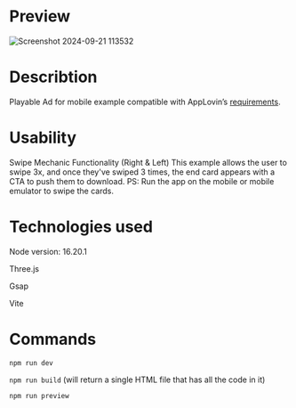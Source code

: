 # Preview
![Screenshot 2024-09-21 113532](https://github.com/user-attachments/assets/dae51a38-f1c0-4bbd-b429-dc12229206be)

# Describtion
Playable Ad for mobile example compatible with AppLovin’s [requirements](https://p.applov.in/playablePreview?create=1&;qr=1).

# Usability
Swipe Mechanic Functionality (Right & Left)
This example allows the user to swipe 3x, and once they've swiped 3 times, the end card appears with a CTA to push
them to download.
PS: Run the app on the mobile or mobile emulator to swipe the cards.

# Technologies used
Node version: 16.20.1

Three.js

Gsap

Vite

# Commands
`npm run dev`

`npm run build` (will return a single HTML file that has all the code in it)

`npm run preview`

